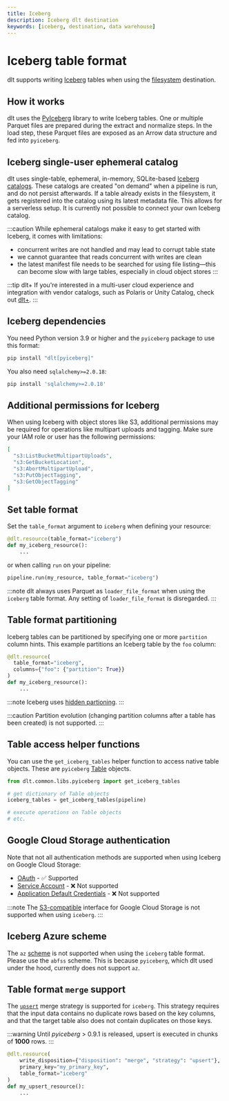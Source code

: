 ```yaml
---
title: Iceberg
description: Iceberg dlt destination
keywords: [iceberg, destination, data warehouse]
---
```


# Iceberg table format
dlt supports writing [Iceberg](https://iceberg.apache.org/) tables when using the [filesystem](./filesystem.md) destination.

## How it works
dlt uses the [PyIceberg](https://py.iceberg.apache.org/) library to write Iceberg tables. One or multiple Parquet files are prepared during the extract and normalize steps. In the load step, these Parquet files are exposed as an Arrow data structure and fed into `pyiceberg`.

## Iceberg single-user ephemeral catalog
dlt uses single-table, ephemeral, in-memory, SQLite-based [Iceberg catalogs](https://iceberg.apache.org/terms/#catalog). These catalogs are created "on demand" when a pipeline is run, and do not persist afterwards. If a table already exists in the filesystem, it gets registered into the catalog using its latest metadata file. This allows for a serverless setup. It is currently not possible to connect your own Iceberg catalog.

:::caution
While ephemeral catalogs make it easy to get started with Iceberg, it comes with limitations:
- concurrent writes are not handled and may lead to corrupt table state
- we cannot guarantee that reads concurrent with writes are clean
- the latest manifest file needs to be searched for using file listing—this can become slow with large tables, especially in cloud object stores
:::

:::tip dlt+
If you're interested in a multi-user cloud experience and integration with vendor catalogs, such as Polaris or Unity Catalog, check out [dlt+](../../plus/ecosystem/iceberg.md).
:::

## Iceberg dependencies

You need Python version 3.9 or higher and the `pyiceberg` package to use this format:

```sh
pip install "dlt[pyiceberg]"
```

You also need `sqlalchemy>=2.0.18`:

```sh
pip install 'sqlalchemy>=2.0.18'
```
## Additional permissions for Iceberg

When using Iceberg with object stores like S3, additional permissions may be required for operations like multipart uploads and tagging. Make sure your IAM role or user has the following permissions:

```json
[
  "s3:ListBucketMultipartUploads",
  "s3:GetBucketLocation",
  "s3:AbortMultipartUpload",
  "s3:PutObjectTagging",
  "s3:GetObjectTagging"
]
```

## Set table format

Set the `table_format` argument to `iceberg` when defining your resource:

```py
@dlt.resource(table_format="iceberg")
def my_iceberg_resource():
    ...
```

or when calling `run` on your pipeline:

```py
pipeline.run(my_resource, table_format="iceberg")
```

:::note
dlt always uses Parquet as `loader_file_format` when using the `iceberg` table format. Any setting of `loader_file_format` is disregarded.
:::

## Table format partitioning
Iceberg tables can be partitioned by specifying one or more `partition` column hints. This example partitions an Iceberg table by the `foo` column:

```py
@dlt.resource(
  table_format="iceberg",
  columns={"foo": {"partition": True}}
)
def my_iceberg_resource():
    ...
```

:::note
Iceberg uses [hidden partioning](https://iceberg.apache.org/docs/latest/partitioning/).
:::

:::caution
Partition evolution (changing partition columns after a table has been created) is not supported.
:::

## Table access helper functions
You can use the `get_iceberg_tables` helper function to access native table objects. These are `pyiceberg` [Table](https://py.iceberg.apache.org/reference/pyiceberg/table/#pyiceberg.table.Table) objects.

```py
from dlt.common.libs.pyiceberg import get_iceberg_tables

# get dictionary of Table objects
iceberg_tables = get_iceberg_tables(pipeline)

# execute operations on Table objects
# etc.
```

## Google Cloud Storage authentication

Note that not all authentication methods are supported when using Iceberg on Google Cloud Storage:

- [OAuth](../destinations/bigquery.md#oauth-20-authentication) - ✅ Supported
- [Service Account](bigquery.md#setup-guide) - ❌ Not supported
- [Application Default Credentials](bigquery.md#using-default-credentials) - ❌ Not supported

:::note
The [S3-compatible](./filesystem.md#using-s3-compatible-storage) interface for Google Cloud Storage is not supported when using `iceberg`.
:::

## Iceberg Azure scheme
The `az` [scheme](./filesystem.md#supported-schemes) is not supported when using the `iceberg` table format. Please use the `abfss` scheme. This is because `pyiceberg`, which dlt used under the hood, currently does not support `az`.

## Table format `merge` support
The [`upsert`](../../general-usage/merge-loading.md#upsert-strategy) merge strategy is supported for `iceberg`. This strategy requires that the input data contains no duplicate rows based on the key columns, and that the target table also does not contain duplicates on those keys. 

:::warning
Until _pyiceberg_ > 0.9.1 is released, upsert is executed in chunks of **1000** rows. 
:::

```py
@dlt.resource(
    write_disposition={"disposition": "merge", "strategy": "upsert"},
    primary_key="my_primary_key",
    table_format="iceberg"
)
def my_upsert_resource():
    ...
```
